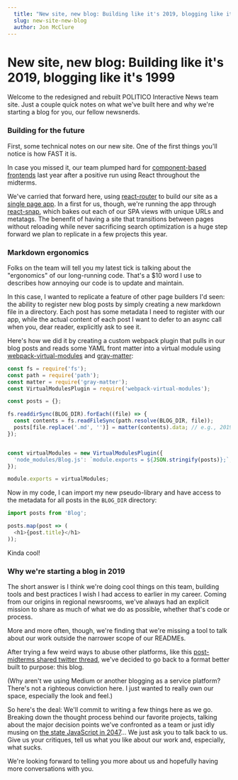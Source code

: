 ```yaml
---
  title: "New site, new blog: Building like it's 2019, blogging like it's 1999"
  slug: new-site-new-blog
  author: Jon McClure
---
```


# New site, new blog: Building like it's 2019, blogging like it's 1999

Welcome to the redesigned and rebuilt POLITICO Interactive News team site. Just a couple quick notes on what we've built here and why we're starting a blog for you, our fellow newsnerds.

### Building for the future

First, some technical notes on our new site. One of the first things you'll notice is how FAST it is.

In case you missed it, our team plumped hard for [component-based frontends](https://twitter.com/JonRMcClure/status/1070022921291292678) last year after a positive run using React throughout the midterms.

We've carried that forward here, using [react-router](https://reacttraining.com/react-router/) to build our site as a [single page app](https://en.wikipedia.org/wiki/Single-page_application). In a first for us, though, we're running the app through [react-snap](https://github.com/stereobooster/react-snap), which bakes out each of our SPA views with unique URLs and metatags. The benenfit of having a site that transitions between pages without reloading while never sacrificing search optimization is a huge step forward we plan to replicate in a few projects this year.

### Markdown ergonomics

Folks on the team will tell you my latest tick is talking about the "ergonomics" of our long-running code. That's a $10 word I use to describes how annoying our code is to update and maintain.

In this case, I wanted to replicate a feature of other page builders I'd seen: the ability to register new blog posts by simply creating a new markdown file in a directory. Each post has some metadata I need to register with our app, while the actual content of each post I want to defer to an async call when you, dear reader, explicitly ask to see it.

Here's how we did it by creating a custom webpack plugin that pulls in our blog posts and reads some YAML front matter into a virtual module using
[webpack-virtual-modules](https://github.com/sysgears/webpack-virtual-modules) and [gray-matter](https://github.com/jonschlinkert/gray-matter):

```javascript
const fs = require('fs');
const path = require('path');
const matter = require('gray-matter');
const VirtualModulesPlugin = require('webpack-virtual-modules');

const posts = {};

fs.readdirSync(BLOG_DIR).forEach((file) => {
  const contents = fs.readFileSync(path.resolve(BLOG_DIR, file));
  posts[file.replace('.md', '')] = matter(contents).data; // e.g., 2019-06-19.md
});


const virtualModules = new VirtualModulesPlugin({
  'node_modules/Blog.js': `module.exports = ${JSON.stringify(posts)};`,
});

module.exports = virtualModules;
```

Now in my code, I can import my new pseudo-library and have access to the metadata for all posts in the `BLOG_DIR` directory:

```javascript
import posts from 'Blog';

posts.map(post => (
  <h1>{post.title}</h1>
));
```

Kinda cool!

### Why we're starting a blog in 2019

The short answer is I think we're doing cool things on this team, building tools and best practices I wish I had access to earlier in my career. Coming from our origins in regional newsrooms, we've always had an explicit mission to share as much of what we do as possible, whether that's code or process.

More and more often, though, we're finding that we're missing a tool to talk about our work outside the narrower scope of our READMEs.

After trying a few weird ways to abuse other platforms, like this [post-midterms shared twitter thread](https://twitter.com/JonRMcClure/status/1060642345241186304), we've decided to go back to a format better built to purpose: this blog.

(Why aren't we using Medium or another blogging as a service platform? There's not a righteous conviction here. I just wanted to really own our space, especially the look and feel.)

So here's the deal: We'll commit to writing a few things here as we go. Breaking down the thought process behind our favorite projects, talking about the major decision points we've confronted as a team or just idly musing on [the state JavaScript in 2047](https://www.youtube.com/watch?reload=9&v=Ye_iob2MwGw)... We just ask you to talk back to us. Give us your critiques, tell us what you like about our work and, especially, what sucks.

We're looking forward to telling you more about us and hopefully having more conversations with you.

